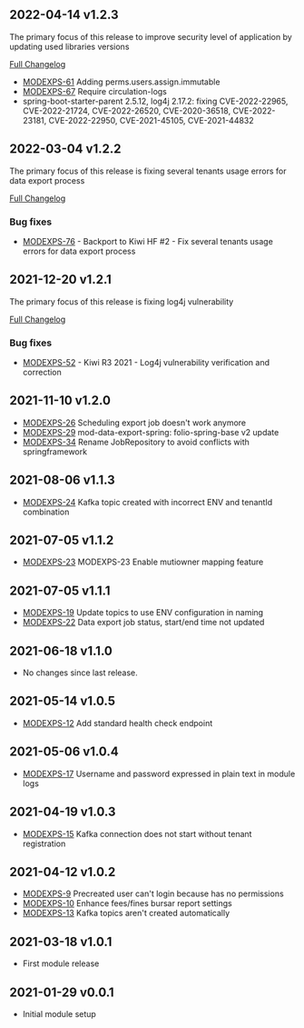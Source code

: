 ## 2022-04-14 v1.2.3
The primary focus of this release to improve security level of application by updating used libraries versions

[Full Changelog](https://github.com/folio-org/mod-data-export-spring/compare/v1.2.2...v1.2.3)

* [MODEXPS-61](https://issues.folio.org/browse/MODEXPS-61) Adding perms.users.assign.immutable
* [MODEXPS-67](https://issues.folio.org/browse/MODEXPS-67) Require circulation-logs
* spring-boot-starter-parent 2.5.12, log4j 2.17.2: fixing CVE-2022-22965, CVE-2022-21724, CVE-2022-26520,
  CVE-2020-36518, CVE-2022-23181, CVE-2022-22950, CVE-2021-45105, CVE-2021-44832

## 2022-03-04 v1.2.2
The primary focus of this release is fixing several tenants usage errors for data export process

[Full Changelog](https://github.com/folio-org/mod-data-export-spring/compare/v1.2.1...v1.2.2)

### Bug fixes
* [MODEXPS-76](https://issues.folio.org/browse/MODEXPS-76) - Backport to Kiwi HF #2 - Fix several tenants usage errors for data export process

## 2021-12-20 v1.2.1
The primary focus of this release is fixing log4j vulnerability

[Full Changelog](https://github.com/folio-org/mod-data-export-spring/compare/v1.2.0...v1.2.1)

### Bug fixes
* [MODEXPS-52](https://issues.folio.org/browse/MODEXPS-52) - Kiwi R3 2021 - Log4j vulnerability verification and correction


## 2021-11-10 v1.2.0
* [MODEXPS-26](https://issues.folio.org/browse/MODEXPS-26) Scheduling export job doesn't work anymore
* [MODEXPS-29](https://issues.folio.org/browse/MODEXPS-29) mod-data-export-spring: folio-spring-base v2 update
* [MODEXPS-34](https://issues.folio.org/browse/MODEXPS-34) Rename JobRepository to avoid conflicts with springframework

## 2021-08-06 v1.1.3
* [MODEXPS-24](https://issues.folio.org/browse/MODEXPS-24) Kafka topic created with incorrect ENV and tenantId combination

## 2021-07-05 v1.1.2
 * [MODEXPS-23](https://issues.folio.org/browse/MODEXPS-23) MODEXPS-23 Enable mutiowner mapping feature

## 2021-07-05 v1.1.1
 * [MODEXPS-19](https://issues.folio.org/browse/MODEXPS-19) Update topics to use ENV configuration in naming
 * [MODEXPS-22](https://issues.folio.org/browse/MODEXPS-22) Data export job status, start/end time not updated

## 2021-06-18 v1.1.0
 * No changes since last release.

## 2021-05-14 v1.0.5
 * [MODEXPS-12](https://issues.folio.org/browse/MODEXPS-12) Add standard health check endpoint

## 2021-05-06 v1.0.4
 * [MODEXPS-17](https://issues.folio.org/browse/MODEXPS-17) Username and password expressed in plain text in module logs

## 2021-04-19 v1.0.3
 * [MODEXPS-15](https://issues.folio.org/browse/MODEXPS-15) Kafka connection does not start without tenant registration

## 2021-04-12 v1.0.2
 * [MODEXPS-9](https://issues.folio.org/browse/MODEXPS-9) Precreated user can't login because has no permissions
 * [MODEXPS-10](https://issues.folio.org/browse/MODEXPS-10) Enhance fees/fines bursar report settings
 * [MODEXPS-13](https://issues.folio.org/browse/MODEXPS-13) Kafka topics aren't created automatically

## 2021-03-18 v1.0.1
 * First module release

## 2021-01-29 v0.0.1
 * Initial module setup
